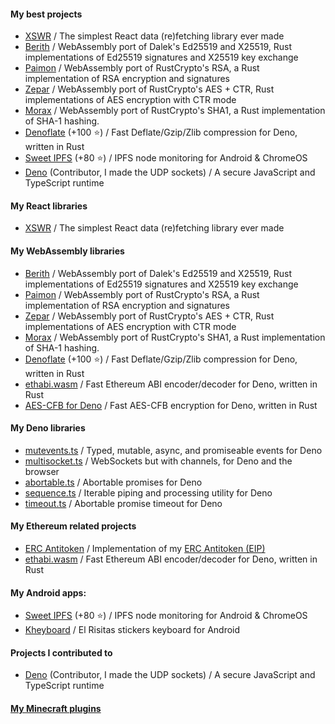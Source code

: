 #### My best projects
- [XSWR](https://github.com/hazae41/xswr) / The simplest React data (re)fetching library ever made
- [Berith](https://github.com/hazae41/berith) / WebAssembly port of Dalek's Ed25519 and X25519, Rust implementations of Ed25519 signatures and X25519 key exchange
- [Paimon](https://github.com/hazae41/paimon) / WebAssembly port of RustCrypto's RSA, a Rust implementation of RSA encryption and signatures
- [Zepar](https://github.com/hazae41/zepar) / WebAssembly port of RustCrypto's AES + CTR, Rust implementations of AES encryption with CTR mode
- [Morax](https://github.com/hazae41/morax) / WebAssembly port of RustCrypto's SHA1, a Rust implementation of SHA-1 hashing.
- [Denoflate](https://github.com/hazae41/denoflate) (+100 ⭐) / Fast Deflate/Gzip/Zlib compression for Deno, written in Rust
- [Sweet IPFS](https://github.com/hazae41/sweet-ipfs) (+80 ⭐) / IPFS node monitoring for Android & ChromeOS
- [Deno](https://github.com/denoland/deno) (Contributor, I made the UDP sockets) / A secure JavaScript and TypeScript runtime

#### My React libraries
- [XSWR](https://github.com/hazae41/xswr) / The simplest React data (re)fetching library ever made

#### My WebAssembly libraries
- [Berith](https://github.com/hazae41/berith) / WebAssembly port of Dalek's Ed25519 and X25519, Rust implementations of Ed25519 signatures and X25519 key exchange
- [Paimon](https://github.com/hazae41/paimon) / WebAssembly port of RustCrypto's RSA, a Rust implementation of RSA encryption and signatures
- [Zepar](https://github.com/hazae41/zepar) / WebAssembly port of RustCrypto's AES + CTR, Rust implementations of AES encryption with CTR mode
- [Morax](https://github.com/hazae41/morax) / WebAssembly port of RustCrypto's SHA1, a Rust implementation of SHA-1 hashing.
- [Denoflate](https://github.com/hazae41/denoflate) (+100 ⭐) / Fast Deflate/Gzip/Zlib compression for Deno, written in Rust
- [ethabi.wasm](https://github.com/hazae41/ethabi.wasm) / Fast Ethereum ABI encoder/decoder for Deno, written in Rust
- [AES-CFB for Deno](https://github.com/hazae41/deno-aes-cfb) / Fast AES-CFB encryption for Deno, written in Rust

#### My Deno libraries
- [mutevents.ts](https://github.com/hazae41/mutevents.ts) / Typed, mutable, async, and promiseable events for Deno
- [multisocket.ts](https://github.com/hazae41/multisocket.ts) / WebSockets but with channels, for Deno and the browser
- [abortable.ts](https://github.com/hazae41/abortable.ts) / Abortable promises for Deno
- [sequence.ts](https://github.com/hazae41/sequence.ts) / Iterable piping and processing utility for Deno
- [timeout.ts](https://github.com/hazae41/timeout.ts) / Abortable promise timeout for Deno

#### My Ethereum related projects
- [ERC Antitoken](https://github.com/hazae41/ERC-Antitoken) / Implementation of my [ERC Antitoken (EIP)](https://github.com/ethereum/EIPs/issues/3477)
- [ethabi.wasm](https://github.com/hazae41/ethabi.wasm) / Fast Ethereum ABI encoder/decoder for Deno, written in Rust

#### My Android apps: 
- [Sweet IPFS](https://github.com/hazae41/sweet-ipfs) (+80 ⭐) / IPFS node monitoring for Android & ChromeOS
- [Kheyboard](https://github.com/hazae41/kheyboard) / El Risitas stickers keyboard for Android

#### Projects I contributed to
- [Deno](https://github.com/denoland/deno) (Contributor, I made the UDP sockets) / A secure JavaScript and TypeScript runtime

#### [My Minecraft plugins](https://github.com/hazae41?tab=repositories&q=mc-) 
